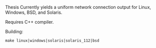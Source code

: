 Thesis
Currently yields a uniform network connection output for Linux, Windows, BSD, and Solaris.

Requires C++ compiler.

Building:

	make linux|windows|solaris|solaris_112|bsd
